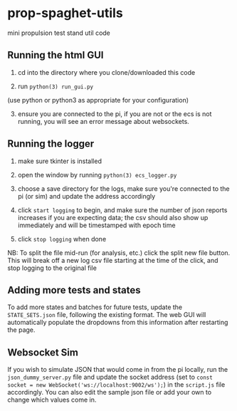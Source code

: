 # prop-spaghet-utils
mini propulsion test stand util code

## Running the html GUI

1) cd into the directory where you clone/downloaded this code

2) run `python(3) run_gui.py`

(use python or python3 as appropriate for your configuration)

3) ensure you are connected to the pi, if you are not or the ecs is not running, you will see an error message about websockets.

## Running the logger

1) make sure tkinter is installed

2) open the window by running `python(3) ecs_logger.py`

3) choose a save directory for the logs, make sure you're connected to the pi (or sim) and update the address accordingly

4) click `start logging` to begin, and make sure the number of json reports increases if you are expecting data; the csv should also show up immediately and will be timestamped with epoch time

5) click `stop logging` when done

NB: To split the file mid-run (for analysis, etc.) click the split new file button. This will break off a new log csv file starting at the time of the click, and stop logging to the original file

## Adding more tests and states

To add more states and batches for future tests, update the `STATE_SETS.json` file, following the existing format. The web GUI will automatically populate the dropdowns from this information after restarting the page.

## Websocket Sim

If you wish to simulate JSON that would come in from the pi locally, run the `json_dummy_server.py` file and update the socket address (set to `const socket = new WebSocket('ws://localhost:9002/ws');`) in the `script.js` file accordingly. You can also edit the sample json file or add your own to change which values come in.
